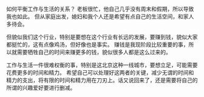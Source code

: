 如何平衡工作与生活的关系？
老板很忙，他自己几乎没有周末和假期，所以导致我也如此。
但从家庭出发，媳妇和我个人还是希望有点自己的生活空间，和家人多待会。

<!--more-->

但貌似我们这个行业，特别是要想在这个行业有长远的发展，要赚到钱，貌似大家都挺忙的，这有点像鸡汤，但好像也是事实。
赚钱是我现阶段比较重要的事，所以就需要牺牲自己的时间来赚更多的钱，貌似很多人都是这么过来的。

工作与生活一件很难权衡的事，特别是这北京这种一线城市，要想立足，可能需要花费更多的时间和精力。
希望自己可以处理好这两者的关键，减少无谓的时间和精力的支出，将有限的时间和精力用在刀刃上。话又说回来了，还是需要将自己的所谓的兴趣爱好要进行删减。